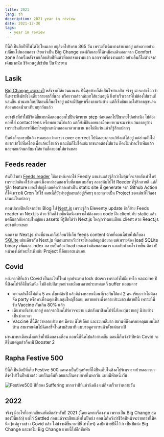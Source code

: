 ```yaml
---
title: 2021
lang: th
description: 2021 year in review
date: 2021-12-30
tags:
  - year in review
---
```


ปีนี้ก็เป็นอีกปีที่ไม่ได้ไปไหนเลย อยู่สิงคโปร์ครบ 365 วัน เพราะยังเดินทางลำบากอยู่ แต่หลายอย่างเปลี่ยนไปพอสมควร เรียกว่าเป็น Big Change ของชีวิตเลยก็ได้เหมือนเดินออกจาก Comfort zone อีกครั้งหลังจากเกือบสิบปีที่แล้วที่ออกจากงานแรก นอกจากเรื่องงานแล้ว อย่างอื่นก็ไม่ต่างจากเดิมมากนัก ชีวิตวนลูปเข้ายิม ปั่นจักรยาน

## Lasik

[Big Change แรกของปี](/posts/2021-03-27-Lasik/) หลังจากใส่แว่นมานาน ปีนี้สุดท้ายก็ตัดสินใจทำเลสิก จริงๆ น่าจะทำเร็วกว่านี้เพราะยิ่งช้ายังไงเดี๋ยวสายตาก็สั้นลง หรือยาวแล้วกลับมาใส่แว่นอยู่ดี ยิ่งทำเร็วเวลาที่ไม่ต้องใส่แว่นก็นานขึ้น ผ่านมาเกือบปีตอนนี้ก็พอใจอยู่ แม้จะมีปัญหาเรื่องตาแห้งบ้าง แต่ก็เริ่มชินและไม่รำคาญขนาดต้องหยอดน้ำตาเทียมทุกวันแล้ว

อย่างนึงที่ทำให้ชีวิตดีขึ้นมากคือตอนออกไปปั่นจักรยาน step ก่อนออกไปปั่นหายไปอย่างนึง ไม่ต้องคอยใส่ contact lens หรือพกแว่นไปแล้ว แต่ก็ยังมีชินคอยเอามือพยายามจะมาจับแว่นตาอยู่บ้าง เพราะชินกับการที่มีอะไรอยู่บนหน้าตลอดเวลามานาน พอไม่มีแว่นแล้วก็รู้สึกแปลกๆ

ปีหน้าก็จะครบปีแล้ว หมอบอกว่าตาขวา over correct ไปนิดอยากจะแก้ยังแก้ได้อยู่ แต่ส่วนตัวไม่อยากเข้าไปที่เครื่องเพื่อแก้อะไรแล้ว และมันก็ไม่ได้แย่มากขนาดต้องใส่แว่น ก็คงไม่ทำอะไรเพิ่มแล้ว และพอแก่จนกลับมาใส่แว่นก็คงยอมใส่แว่นหละ

## Feeds reader

ต้นปีเริ่มทำ [Feeds reader](/posts/dev/2021-01-24-static-feeds-aggregator/) ใช้เองหลังจากใช้ Feedly มานานแล้วรู้สึกว่าไม่คุ้มที่จะจ่ายตังเท่าไหร่เพราะปกติแค่ใช้อ่านแค่เนื้อหาล่าสุดของเว็บที่ตามแบบสั้นๆ ลองสลับไปใช้ Reeder ก็รู้สึกสวยดี แต่ก็รู้สึก feature เยอะไปอยู่ดี เลยคิดว่าลองทำเป็น static site ที่ generate จาก Github Action ก็ได้เพราะมี Cron ให้ใช้ ตอนนี้ก็ยังทำอยู่และแก้อยู่เรื่อยๆ และกลายเป็น Project ของเล่นที่ไว้ลองเล่นอะไรแปลกๆ

ตอนปลายปีหลังจากย้าย Blog ไป [Next.js](https://nextjs.org/) เพราะรู้สึก Eleventy update ช้าก็ย้าย Feeds reader มา Next.js ด้วย ชีวิตก็ง่ายขึ้นนึดนึงเพราะไม่ต้องแยก code ฝั่ง client กับ static แล้วแต่ก็แลกกับความใหญ่ของ assets ที่รู้สึกได้ว่า Next.js ใหญ่กว่าตอนเขียน client ด้วย React.js อย่างเดียวเยอะ

นอกจาก Next.js ช่วงที่ผ่านมาก็เปลี่ยนวิธีเก็บ feeds content ด้วยที่ตอนนี้ย้ายไปเก็บลง [SQLite](https://github.com/phiresky/sql.js-httpvfs) เช่นเดียวกับ Next.js ที่ตอนแรกหวังว่าจะโหลดข้อมูลน้อยลง แต่เพราะต้อง load SQLite binary เพิ่มและ index กลายเป็นต้อง load เยอะกว่าเดิมพอสมควร แลกกับทำอะไรง่ายขึ้น คิดว่าปีหน้าคงได้ทำอะไรเพิ่มกับ Project นี้อีกเยอะแน่นอน

## Covid

หลังจากปีที่แล้ว Covid เป็นอะไรที่ใหม่ ทุกประเทศ lock down เพราะยังไม่มียาหรือ vaccine ปีนี้สิงคโปร์ก็ดีขึ้นนิดนึง ไม่ถึงกับปิดทุกอย่างเหมือนหลายประเทศแต่ก็ suffer พอสมควร

- มาเจอกันได้ไม่เกิน 5 คน ตั้งแต่ต้นปี แล้วมีช่วงหลายเดือนที่เจอกันได้แค่ 2 คน เรียกกว่าไม่ต้องจัด party หรือหาเพื่อนคุยเป็นกลุ่มใหญ่ได้เลย หลายอย่างพึ่งคลายประมาณปลายปีนี้ เพราะที่นี่รับ Vaccine กันเกิน 80% แล้ว
- เดินทางยังลำบากอยู่ ออกจากสิงคโปร์อาจจะง่าย แต่กลับมาสิงคโปร์นี่ยังคงวุ่นวายอยู่ มีง่ายบ้างเป็นช่วงเวลา
- Vaccine ที่นี่ดีกว่าหลายประเทศ มีครบ มีให้เลือก และระบบดีมาก สถานที่ฉีดครอบคลุมแบบใกล้บ้าน สามารถเดินไปฉีดเสร็จในสามสิบนาที แบบรอดูอาการแล้วตั้งแต่กลางปี

ผ่านมาหกเดือนตั้งแต่เริ่มให้ฉีดกลางเดือน ตอนนี้ก็ฉีดไปแล้วสามเข็ม ตอนนี้ก็หวังว่าปีหน้า Covid จะดีขึ้นแต่ดูแล้วก็คงมี Booster 2

## Rapha Festive 500

ปีนี้ก็เป็นอีกปีที่เก็บ Festive 500 และคงเป็นปีสุดท้ายที่ได้ปั่นเก็บในสิงคโปร์เพราะจะย้ายออกจากสิงคโปร์ในปีหน้าแล้ว เลยปั่นเต็มที่เลยและปั่นครบภายในหกวัน แบบมีพักหนึ่งวัน

![Festive500 ปีที่สอง Suffering มากกว่าปีที่แล้วนิดนึง แต่ก็จบเร็วกว่าหลายวัน](festive500-2021.png)

## 2022

จริงๆ มีอะไรที่อยากเขียนเพิ่มอีกสำหรับปี 2021 (โดยเฉพาะเรื่องงาน เพราะเป็น Big Change สุดของปีนี้แล้ว) แต่ไว้ Settled ก่อนแล้วจะเขียนเพิ่มในปีหน้า ตอนนี้ก็หวังว่าชีวิตปีหน้าจะง่ายกว่านี้นิดนึง (แต่ดูจากข่าว Covid แล้ว ไม่น่าจะดีขึ้นจากปีนี้เท่าไหร่) คงปิดท้ายปีนี้ไว้ว่า เป็นปีแห่ง Big Change และขอไม่ Big Change แบบนี้ไปอีกซักพัก
